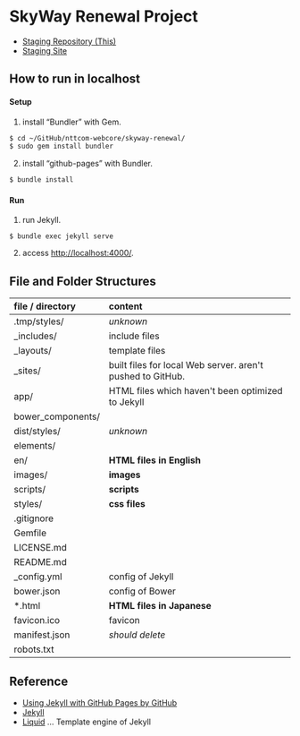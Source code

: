 # SkyWay Renewal Project

- [Staging Repository (This)](https://github.com/nttcom-webcore/skyway-renewal)
- [Staging Site](http://nttcom-webcore.github.io/skyway-renewal/)

## How to run in localhost

#### Setup

1. install “Bundler” with Gem.
```sh
$ cd ~/GitHub/nttcom-webcore/skyway-renewal/
$ sudo gem install bundler
```
2. install “github-pages” with Bundler.
```sh
$ bundle install
```

#### Run

1. run Jekyll.
```
$ bundle exec jekyll serve
```
2. access [http://localhost:4000/](http://localhost:4000/).

## File and Folder Structures

| file / directory  | content                                                       |
|:------------------|:--------------------------------------------------------------|
| .tmp/styles/      | _unknown_                                                     |
| _includes/        | include files                                                 |
| _layouts/         | template files                                                |
| _sites/           | built files for local Web server. aren't pushed to GitHub.    |
| app/              | HTML files which haven't been optimized to Jekyll             |
| bower_components/ |                                                               |
| dist/styles/      | _unknown_                                                     |
| elements/         |                                                               |
| en/               | __HTML files in English__                                     |
| images/           | __images__                                                    |
| scripts/          | __scripts__                                                   |
| styles/           | __css files__                                                 |
| .gitignore        |                                                               |
| Gemfile           |                                                               |
| LICENSE.md        |                                                               |
| README.md         |                                                               |
| _config.yml       | config of Jekyll                                              |
| bower.json        | config of Bower                                               |
| *.html            | __HTML files in Japanese__                                    |
| favicon.ico       | favicon                                                       |
| manifest.json     | _should delete_                                               |
| robots.txt        |                                                               |

## Reference

- [Using Jekyll with GitHub Pages by GitHub](https://help.github.com/articles/using-jekyll-with-pages/)
- [Jekyll](http://jekyllrb.com)
- [Liquid](https://docs.shopify.com/themes/liquid-documentation/basics) … Template engine of Jekyll
